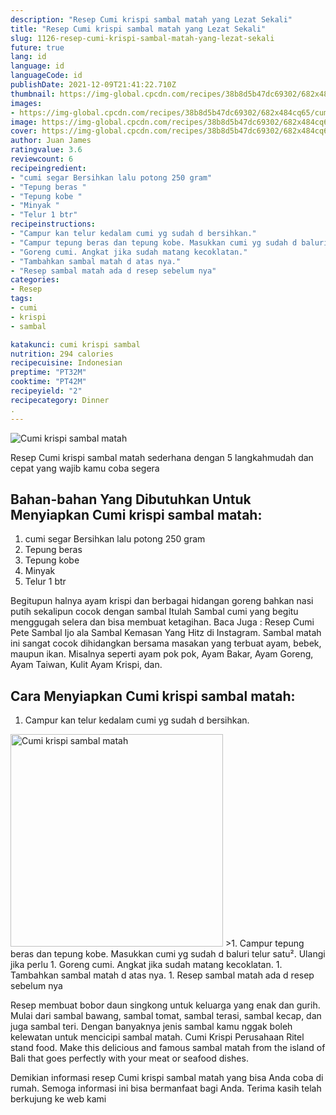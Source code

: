 ```yaml
---
description: "Resep Cumi krispi sambal matah yang Lezat Sekali"
title: "Resep Cumi krispi sambal matah yang Lezat Sekali"
slug: 1126-resep-cumi-krispi-sambal-matah-yang-lezat-sekali
future: true
lang: id
language: id
languageCode: id
publishDate: 2021-12-09T21:41:22.710Z 
thumbnail: https://img-global.cpcdn.com/recipes/38b8d5b47dc69302/682x484cq65/cumi-krispi-sambal-matah-foto-resep-utama.png
images:
- https://img-global.cpcdn.com/recipes/38b8d5b47dc69302/682x484cq65/cumi-krispi-sambal-matah-foto-resep-utama.png
image: https://img-global.cpcdn.com/recipes/38b8d5b47dc69302/682x484cq65/cumi-krispi-sambal-matah-foto-resep-utama.png
cover: https://img-global.cpcdn.com/recipes/38b8d5b47dc69302/682x484cq65/cumi-krispi-sambal-matah-foto-resep-utama.png
author: Juan James
ratingvalue: 3.6
reviewcount: 6
recipeingredient:
- "cumi segar Bersihkan lalu potong 250 gram"
- "Tepung beras "
- "Tepung kobe "
- "Minyak "
- "Telur 1 btr"
recipeinstructions:
- "Campur kan telur kedalam cumi yg sudah d bersihkan."
- "Campur tepung beras dan tepung kobe. Masukkan cumi yg sudah d baluri telur satu². Ulangi jika perlu"
- "Goreng cumi. Angkat jika sudah matang kecoklatan."
- "Tambahkan sambal matah d atas nya."
- "Resep sambal matah ada d resep sebelum nya"
categories:
- Resep
tags:
- cumi
- krispi
- sambal

katakunci: cumi krispi sambal 
nutrition: 294 calories
recipecuisine: Indonesian
preptime: "PT32M"
cooktime: "PT42M"
recipeyield: "2"
recipecategory: Dinner
. 
---
```



![Cumi krispi sambal matah](https://img-global.cpcdn.com/recipes/38b8d5b47dc69302/682x484cq65/cumi-krispi-sambal-matah-foto-resep-utama.png)

Resep Cumi krispi sambal matah  sederhana dengan 5 langkahmudah dan cepat yang wajib kamu coba segera

<!--inarticleads1-->

## Bahan-bahan Yang Dibutuhkan Untuk Menyiapkan Cumi krispi sambal matah:

1. cumi segar Bersihkan lalu potong 250 gram
1. Tepung beras 
1. Tepung kobe 
1. Minyak 
1. Telur 1 btr

Begitupun halnya ayam krispi dan berbagai hidangan goreng bahkan nasi putih sekalipun cocok dengan sambal Itulah Sambal cumi yang begitu menggugah selera dan bisa membuat ketagihan. Baca Juga : Resep Cumi Pete Sambal Ijo ala Sambal Kemasan Yang Hitz di Instagram. Sambal matah ini sangat cocok dihidangkan bersama masakan yang terbuat ayam, bebek, maupun ikan. Misalnya seperti ayam pok pok, Ayam Bakar, Ayam Goreng, Ayam Taiwan, Kulit Ayam Krispi, dan. 

<!--inarticleads2-->

## Cara Menyiapkan Cumi krispi sambal matah:

1. Campur kan telur kedalam cumi yg sudah d bersihkan.
<img class="lazyload" data-src="https://img-global.cpcdn.com/steps/ae6c37c81d3bc558/160x128cq70/cumi-krispi-sambal-matah-langkah-memasak-1-foto.png" alt="Cumi krispi sambal matah" width="340" height="340">
>1. Campur tepung beras dan tepung kobe. Masukkan cumi yg sudah d baluri telur satu². Ulangi jika perlu
1. Goreng cumi. Angkat jika sudah matang kecoklatan.
1. Tambahkan sambal matah d atas nya.
1. Resep sambal matah ada d resep sebelum nya


Resep membuat bobor daun singkong untuk keluarga yang enak dan gurih. Mulai dari sambal bawang, sambal tomat, sambal terasi, sambal kecap, dan juga sambal teri. Dengan banyaknya jenis sambal kamu nggak boleh kelewatan untuk mencicipi sambal matah. Cumi Krispi Perusahaan Ritel stand food. Make this delicious and famous sambal matah from the island of Bali that goes perfectly with your meat or seafood dishes. 

Demikian informasi  resep Cumi krispi sambal matah   yang bisa Anda coba di rumah. Semoga informasi ini bisa bermanfaat bagi Anda. Terima kasih telah berkujung ke web kami
